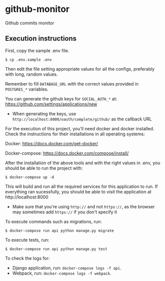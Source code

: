 # github-monitor

Github commits monitor

## Execution instructions

First, copy the sample .env file.

`$ cp .env.sample .env`

Then edit the file setting appropriate values for all the configs, preferably with long, random values.

Remember to fill `DATABASE_URL` with the correct values provided in `POSTGRES_*` variables.

You can generate the github keys for `SOCIAL_AUTH_*` at: https://github.com/settings/applications/new
- When generating the keys, use `http://localhost:8000/oauth/complete/github/` as the callback URL

For the execution of this project, you'll need docker and docker installed. Check the instructions for their installations in all operating systems:

Docker: https://docs.docker.com/get-docker/

Docker-compose: https://docs.docker.com/compose/install/

After the installation of the above tools and with the right values in .env, you should be able to run the project with:

`$ docker-compose up -d`

This will build and run all the required services for this application to run.
If everything ran sucessfully, you should be able to visit the application at http://localhost:8000
- Make sure that you're using `http://` and not `https://`, as the browser may sometimes add `https://` if you don't specify it

To execute commands such as migrations, run:

`$ docker-compose run api python manage.py migrate`

To execute tests, run:

`$ docker-compose run api python manage.py test`

To check the logs for:
- Django application, run: `docker-compose logs -f api`.
- Webpack, run: `docker-compose logs -f webpack`.
